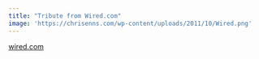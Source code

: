 ```yaml
---
title: "Tribute from Wired.com"
image: 'https://chrisenns.com/wp-content/uploads/2011/10/Wired.png'
---
```

<p><a href="http://www.wired.com/">wired.com</a></p>
